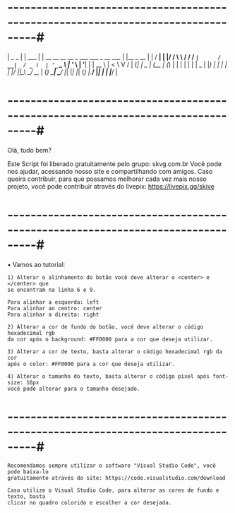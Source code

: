 # ---------------------------------------------------------------------------------#
|         _                                                         _              |
|   ___  | | __ __   __   __ _        ___    ___    _ __ ___       | |__    _ __   |
|  / __| | |/ / \ \ / /  / _` |      / __|  / _ \  | '_ ` _ \      | '_ \  | '__|  |
|  \__ \ |   <   \ V /  | (_| |  _  | (__  | (_) | | | | | | |  _  | |_) | | |     |
|  |___/ |_|\_\   \_/    \__, | (_)  \___|  \___/  |_| |_| |_| (_) |_.__/  |_|     |
|                        |___/                                                     |
# ---------------------------------------------------------------------------------#

  Olá, tudo bem?
  
  Este Script foi liberado gratuitamente pelo grupo: skvg.com.br
  Você pode nos ajudar, acessando nosso site e compartilhando com amigos.
  Caso queira contribuir, para que possamos melhorar cada vez mais nosso projeto,
  você pode contribuir através do livepix: https://livepix.gg/skive
  
# ---------------------------------------------------------------------------------#
  
  • Vamos ao tutorial:

    1) Alterar o alinhamento do botão você deve alterar o <center> e </center> que
    se encontram na linha 6 e 9.

    Para alinhar a esquerda: left
    Para alinhar ao centro: center
    Para alinhar a direita: right

    2) Alterar a cor de fundo do botão, você deve alterar o código hexadecimal rgb
    da cor após o background: #FF0000 para a cor que deseja utilizar.

    3) Alterar a cor de texto, basta alterar o código hexadecimal rgb da cor
    após o color: #FF0000 para a cor que deseja utilizar.

    4) Alterar o tamanho do texto, basta alterar o código pixel após font-size: 16px
    você pode alterar para o tamanho desejado.

# ---------------------------------------------------------------------------------#

    Recomendamos sempre utilizar o software "Visual Studio Code", você pode baixa-lo
    gratuitamente através do site: https://code.visualstudio.com/download

    Caso utilize o Visual Studio Code, para alterar as cores de fundo e texto, basta
    clicar no quadro colorido e escolher a cor desejada.

